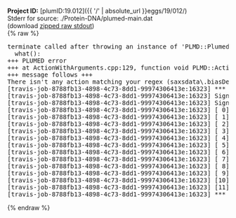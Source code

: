 **Project ID:** [plumID:19.012]({{ '/' | absolute_url }}eggs/19/012/)  
Stderr for source:  ./Protein-DNA/plumed-main.dat   
(download [zipped raw stdout](plumed-main.dat.plumed.stdout.txt.zip))  
{% raw %}
<pre>
terminate called after throwing an instance of 'PLMD::Plumed::ExceptionError'
  what():  
+++ PLUMED error
+++ at ActionWithArguments.cpp:129, function void PLMD::ActionWithArguments::interpretArgumentList(const std::vector<std::__cxx11::basic_string<char> >&, std::vector<PLMD::Value*>&)
+++ message follows +++
There isn't any action matching your regex (saxsdata\.biasDer)
[travis-job-8788fb13-4898-4c73-8dd1-99974306413e:16323] *** Process received signal ***
[travis-job-8788fb13-4898-4c73-8dd1-99974306413e:16323] Signal: Aborted (6)
[travis-job-8788fb13-4898-4c73-8dd1-99974306413e:16323] Signal code:  (-6)
[travis-job-8788fb13-4898-4c73-8dd1-99974306413e:16323] [ 0] /lib/x86_64-linux-gnu/libc.so.6(+0x354b0)[0x7f764ef424b0]
[travis-job-8788fb13-4898-4c73-8dd1-99974306413e:16323] [ 1] /lib/x86_64-linux-gnu/libc.so.6(gsignal+0x38)[0x7f764ef42428]
[travis-job-8788fb13-4898-4c73-8dd1-99974306413e:16323] [ 2] /lib/x86_64-linux-gnu/libc.so.6(abort+0x16a)[0x7f764ef4402a]
[travis-job-8788fb13-4898-4c73-8dd1-99974306413e:16323] [ 3] /usr/lib/x86_64-linux-gnu/libstdc++.so.6(_ZN9__gnu_cxx27__verbose_terminate_handlerEv+0x16d)[0x7f764f57c84d]
[travis-job-8788fb13-4898-4c73-8dd1-99974306413e:16323] [ 4] /usr/lib/x86_64-linux-gnu/libstdc++.so.6(+0x8d6b6)[0x7f764f57a6b6]
[travis-job-8788fb13-4898-4c73-8dd1-99974306413e:16323] [ 5] /usr/lib/x86_64-linux-gnu/libstdc++.so.6(+0x8d701)[0x7f764f57a701]
[travis-job-8788fb13-4898-4c73-8dd1-99974306413e:16323] [ 6] /usr/lib/x86_64-linux-gnu/libstdc++.so.6(+0x8d919)[0x7f764f57a919]
[travis-job-8788fb13-4898-4c73-8dd1-99974306413e:16323] [ 7] plumed[0x40ec85]
[travis-job-8788fb13-4898-4c73-8dd1-99974306413e:16323] [ 8] plumed[0x40f082]
[travis-job-8788fb13-4898-4c73-8dd1-99974306413e:16323] [ 9] plumed[0x409fe0]
[travis-job-8788fb13-4898-4c73-8dd1-99974306413e:16323] [10] /lib/x86_64-linux-gnu/libc.so.6(__libc_start_main+0xf0)[0x7f764ef2d830]
[travis-job-8788fb13-4898-4c73-8dd1-99974306413e:16323] [11] plumed[0x40a0a9]
[travis-job-8788fb13-4898-4c73-8dd1-99974306413e:16323] *** End of error message ***
</pre>
{% endraw %}
